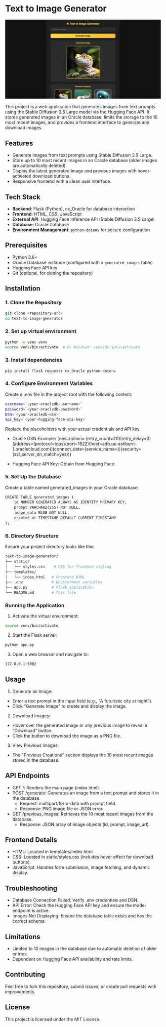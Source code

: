 # Text to Image Generator

![Project Screenshot](assets/project_preview.png)


This project is a web application that generates images from text prompts using the Stable Diffusion 3.5 Large model via the Hugging Face API. It stores generated images in an Oracle database, limits the storage to the 10 most recent images, and provides a frontend interface to generate and download images.

## Features
- Generate images from text prompts using Stable Diffusion 3.5 Large.
- Store up to 10 most recent images in an Oracle database (older images are automatically deleted).
- Display the latest generated image and previous images with hover-activated download buttons.
- Responsive frontend with a clean user interface.

## Tech Stack
- **Backend**: Flask (Python), cx_Oracle for database interaction
- **Frontend**: HTML, CSS, JavaScript
- **External API**: Hugging Face Inference API (Stable Diffusion 3.5 Large)
- **Database**: Oracle Database
- **Environment Management**: `python-dotenv` for secure configuration

## Prerequisites
- Python 3.8+
- Oracle Database instance (configured with a `generated_images` table)
- Hugging Face API key
- Git (optional, for cloning the repository)

## Installation

### 1. Clone the Repository
```bash
git clone <repository-url>
cd text-to-image-generator
```

### 2. Set up virtual environment
```bash
python -m venv venv
source venv/bin/activate  # On Windows: venv\Scripts\activate
```

### 3. Install dependencies 
```bash
pip install flask requests cx_Oracle python-dotenv
```

### 4. Configure Environment Variables
Create a .env file in the project root with the following content:
```bash
username=`<your-oracledb-username>`
password=`<your-oracledb-password>`
DSN=`<your-oracledb-dsn>`
api_key=`<your-hugging-face-api-key>`
```

Replace the placeholders with your actual credentials and API key.

* Oracle DSN Example: (description= (retry_count=20)(retry_delay=3)(address=(protocol=tcps)(port=1522)(host=adb.us-ashburn-1.oraclecloud.com))(connect_data=(service_name=<your-service-name>))(security=(ssl_server_dn_match=yes)))

* Hugging Face API Key: Obtain from Hugging Face.

### 5. Set Up the Database
Create a table named generated_images in your Oracle database:
```bash
CREATE TABLE generated_images (
    id NUMBER GENERATED ALWAYS AS IDENTITY PRIMARY KEY,
    prompt VARCHAR2(255) NOT NULL,
    image_data BLOB NOT NULL,
    created_at TIMESTAMP DEFAULT CURRENT_TIMESTAMP
);
```
### 6. Directory Structure
Ensure your project directory looks like this:
```bash
text-to-image-generator/
├── static/
│   └── styles.css    # CSS for frontend styling
├── templates/
│   └── index.html   # Frontend HTML
├── .env             # Environment variables
├── app.py           # Flask application
└── README.md        # This file
```

### Running the Application
1. Activate the virtual environment:
```bash
source venv/bin/activate 
```

2. Start the Flask server:
```bash
python app.py
```

3.  Open a web browser and navigate to:
```bash
127.0.0.1:5002
```
## Usage
1. Generate an Image:
* Enter a text prompt in the input field (e.g., "A futuristic city at night").
* Click "Generate Image" to create and display the image.
2. Download Images:
* Hover over the generated image or any previous image to reveal a "Download" button.
* Click the button to download the image as a PNG file.
3. View Previous Images:
* The "Previous Creations" section displays the 10 most recent images stored in the database.

## API Endpoints
* GET /: Renders the main page (index.html).
* POST /generate: Generates an image from a text prompt and stores it in the database.
    * Request: multipart/form-data with prompt field.
    * Response: PNG image file or JSON error.
* GET /previous_images: Retrieves the 10 most recent images from the database.
    * Response: JSON array of image objects (id, prompt, image_url).

## Frontend Details
* HTML: Located in templates/index.html.
* CSS: Located in static/styles.css (includes hover effect for download buttons).
* JavaScript: Handles form submission, image fetching, and dynamic display.

## Troubleshooting
* Database Connection Failed: Verify .env credentials and DSN.
* API Error: Check the Hugging Face API key and ensure the model endpoint is active.
* Images Not Displaying: Ensure the database table exists and has the correct schema.
## Limitations
* Limited to 10 images in the database due to automatic deletion of older entries.
* Dependent on Hugging Face API availability and rate limits.
## Contributing
Feel free to fork this repository, submit issues, or create pull requests with improvements.

## License
This project is licensed under the MIT License.